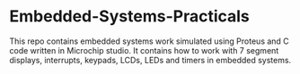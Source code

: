 # Embedded-Systems-Practicals
This repo contains embedded systems work simulated using Proteus and C code written in Microchip studio. It contains how to work with 7 segment displays, interrupts, keypads, LCDs, LEDs and timers in embedded systems. 
